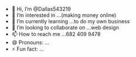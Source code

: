 - 👋 Hi, I’m @Dallas543219
- 👀 I’m interested in ...(making money online)
- 🌱 I’m currently learning ...to do my own business 
- 💞️ I’m looking to collaborate on ...web design 
- 📫 How to reach me ...682 409 9478 
- 😄 Pronouns: ...
- ⚡ Fun fact: ...

<!---
Dallas543219/Dallas543219 is a ✨ special ✨ repository because its `README.md` (this file) appears on your GitHub profile.
You can click the Preview link to take a look at your changes.
--->
